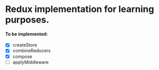 # Redux implementation for learning purposes.

#### To be implemented:
- [x] createStore
- [x] combineReducers
- [x] compose
- [ ] applyMiddleware

